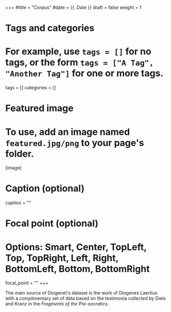 +++
#title = "Corpus"
#date = {{ .Date }}
draft = false
weight = 1

# Tags and categories
# For example, use `tags = []` for no tags, or the form `tags = ["A Tag", "Another Tag"]` for one or more tags.
tags = []
categories = []

# Featured image
# To use, add an image named `featured.jpg/png` to your page's folder. 
[image]
  # Caption (optional)
  caption = ""

  # Focal point (optional)
  # Options: Smart, Center, TopLeft, Top, TopRight, Left, Right, BottomLeft, Bottom, BottomRight
  focal_point = ""
+++



The main source of Diogenet's dataset is the work of Diogenes Laertius with a complimentary set of data based on  the testimonia collected by Diels and Kranz  in the *Fragments of the Pre-socratics*. 